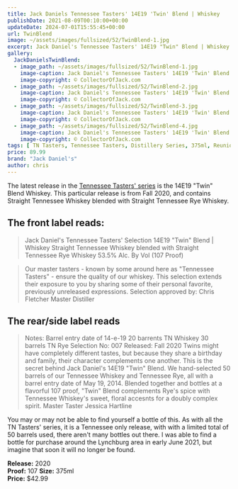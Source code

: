```yaml
---
title: Jack Daniels Tennessee Tasters' 14E19 'Twin' Blend | Whiskey
publishDate: 2021-08-09T00:10:00+00:00
updateDate: 2024-07-01T15:55:45+00:00
url: TwinBlend
image: ~/assets/images/fullsized/52/TwinBlend-1.jpg
excerpt: Jack Daniel's Tennessee Tasters' 14E19 "Twin" Blend | Whiskey
gallery:
  JackDanielsTwinBlend:
  - image_path: ~/assets/images/fullsized/52/TwinBlend-1.jpg
    image-caption: Jack Daniel's Tennessee Tasters' 14E19 'Twin' Blend | Whiskey
    image-copyright: © CollectorOfJack.com
  - image_path: ~/assets/images/fullsized/52/TwinBlend-2.jpg
    image-caption: Jack Daniel's Tennessee Tasters' 14E19 'Twin' Blend | Whiskey
    image-copyright: © CollectorOfJack.com
  - image_path: ~/assets/images/fullsized/52/TwinBlend-3.jpg
    image-caption: Jack Daniel's Tennessee Tasters' 14E19 'Twin' Blend | Whiskey
    image-copyright: © CollectorOfJack.com
  - image_path: ~/assets/images/fullsized/52/TwinBlend-4.jpg
    image-caption: Jack Daniel's Tennessee Tasters' 14E19 'Twin' Blend | Whiskey
    image-copyright: © CollectorOfJack.com
tags: [ TN Tasters, Tennessee Tasters, Distillery Series, 375ml, Reunion, Tasters Series Tasters, Tasters ]
price: 89.99
brand: "Jack Daniel's"
author: chris
---
```

The latest release in the [Tennessee Tasters' series](/series/tasters-distillery) is the 14E19 "Twin" Blend Whiskey. This particular release is from Fall 2020, and contains Straight Tennessee Whiskey blended with Straight Tennessee Rye Whiskey.

## The front label reads:
> Jack Daniel's Tennessee Tasters' Selection
> 14E19 "Twin" Blend | Whiskey
> Straight Tennessee Whiskey blended with Straight Tennessee Rye Whiskey
> 53.5% Alc. By Vol (107 Proof)

> Our master tasters - known by some around here as "Tennessee Tasters" - ensure the quality of our whiskey. This selection extends their exposure to you by sharing some of their personal favorite, previously unreleased expressions. Selection approved by: Chris Fletcher Master Distiller

## The rear/side label reads
> Notes: Barrel entry date of 14-e-19 20 barrents TN Whiskey 30 barrels TN Rye
> Selection No: 007
> Released: Fall 2020
> Twins might have completely different tastes, but because they share a birthday and family, their character complements one another. This is the secret behind Jack Daniel's 14E19 "Twin" Blend. We hand-selected 50 barrels of our Tennessee Whiskey and Tennessee Rye, all with a barrel entry date of May 19, 2014. Blended together and bottles at a flavorful 107 proof, "Twin" Blend complements Rye's spice with Tennessee Whiskey's sweet, floral accesnts for a doubly complex spirit. 
> Master Taster Jessica Hartline

You may or may not be able to find yourself a bottle of this. As with all the TN Tasters' series, it is a Tennessee only release, with with a limited total of 50 barrels used, there aren't many bottles out there. I was able to find a bottle for purchase around the Lynchburg area in early June 2021, but imagine that soon it will no longer be found.


**Release:** 2020  
**Proof:** 107
**Size:** 375ml  
**Price:** $42.99  

